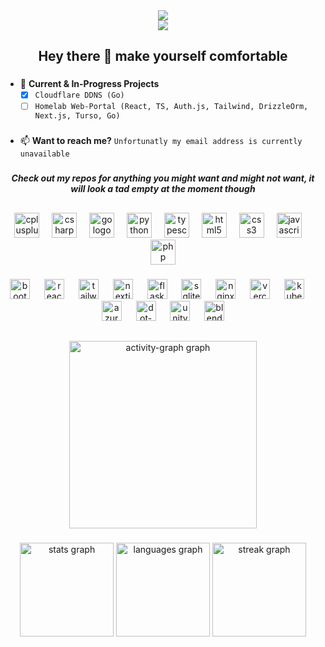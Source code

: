 <div align="center">
  <img src="https://capsule-render.vercel.app/api?type=waving&height=300&color=0:ff6500,100:ff5e00&text=KRYSTIAN&reversal=false&section=header&textBg=false&fontAlign=40&desc=Software%20developer%20and%20Cyber%20security%20enthusiast&fontAlignY=40&strokeWidth=0&stroke=ffff&fontColor=ffff&fontSize=80&descSize=15&descAlign=44&descAlignY=55" />
</div>


<div align="center">
  <img src="https://visitor-badge.laobi.icu/badge?page_id=insxmnia.insxmnia&right_color=coral&left_text=Total%20Stalkers"  />
</div>

###

<h2 align="center">Hey there 👋 make yourself comfortable</h2>

###

- 🔭 **Current & In-Progress Projects**
  - [x] `Cloudflare DDNS (Go)`
  - [ ] `Homelab Web-Portal (React, TS, Auth.js, Tailwind, DrizzleOrm, Next.js, Turso, Go)`

###

- 📫 **Want to reach me?** `Unfortunatly my email address is currently unavailable`

###

<h5 align="center">Check out my repos for anything you might want and might not want, it will look a tad empty at the moment though</h5>

###

<h2 align="left"></h2>

###

<div align="center">
  <img src="https://skillicons.dev/icons?i=cpp" height="40" alt="cplusplus logo"  />
  <img width="12" />
  <img src="https://skillicons.dev/icons?i=cs" height="40" alt="csharp logo"  />
  <img width="12" />
  <img src="https://skillicons.dev/icons?i=go" height="40" alt="go logo"  />
  <img width="12" />
  <img src="https://skillicons.dev/icons?i=py" height="40" alt="python logo"  />
  <img width="12" />
  <img src="https://skillicons.dev/icons?i=ts" height="40" alt="typescript logo"  />
  <img width="12" />
  <img src="https://skillicons.dev/icons?i=html" height="40" alt="html5 logo"  />
  <img width="12" />
  <img src="https://skillicons.dev/icons?i=css" height="40" alt="css3 logo"  />
  <img width="12" />
  <img src="https://skillicons.dev/icons?i=js" height="40" alt="javascript logo"  />
  <img width="12" />
  <img src="https://skillicons.dev/icons?i=php" height="40" alt="php logo"  />
</div>

###

<div align="center">
  <img src="https://img.shields.io/badge/Bootstrap-7952B3?logo=bootstrap&logoColor=white&style=for-the-badge" height="32" alt="bootstrap logo"  />
  <img width="15" />
  <img src="https://img.shields.io/badge/React-61DAFB?logo=react&logoColor=black&style=for-the-badge" height="32" alt="react logo"  />
  <img width="15" />
  <img src="https://img.shields.io/badge/Tailwind CSS-06B6D4?logo=tailwindcss&logoColor=black&style=for-the-badge" height="32" alt="tailwindcss logo"  />
  <img width="15" />
  <img src="https://img.shields.io/badge/Next.js-000000?logo=nextdotjs&logoColor=white&style=for-the-badge" height="32" alt="nextjs logo"  />
  <img width="15" />
  <img src="https://img.shields.io/badge/Flask-000000?logo=flask&logoColor=white&style=for-the-badge" height="32" alt="flask logo"  />
  <img width="15" />
  <img src="https://img.shields.io/badge/SQLite-003B57?logo=sqlite&logoColor=white&style=for-the-badge" height="32" alt="sqlite logo"  />
  <img width="15" />
  <img src="https://img.shields.io/badge/NGINX-009639?logo=nginx&logoColor=white&style=for-the-badge" height="32" alt="nginx logo"  />
  <img width="15" />
  <img src="https://img.shields.io/badge/Vercel-000000?logo=vercel&logoColor=white&style=for-the-badge" height="32" alt="vercel logo"  />
  <img width="15" />
  <img src="https://img.shields.io/badge/Kubernetes-326CE5?logo=kubernetes&logoColor=white&style=for-the-badge" height="32" alt="kubernetes logo"  />
  <img width="15" />
  <img src="https://img.shields.io/badge/Microsoft Azure-0078D4?logo=microsoftazure&logoColor=white&style=for-the-badge" height="32" alt="azure logo"  />
  <img width="15" />
  <img src="https://img.shields.io/badge/.NET-512BD4?logo=dotnet&logoColor=white&style=for-the-badge" height="32" alt="dot-net logo"  />
  <img width="15" />
  <img src="https://img.shields.io/badge/Unity-FFFFFF?logo=unity&logoColor=black&style=for-the-badge" height="32" alt="unity logo"  />
  <img width="15" />
  <img src="https://img.shields.io/badge/Blender-F5792A?logo=blender&logoColor=black&style=for-the-badge" height="32" alt="blender logo"  />
</div>

###

<h2 align="left"></h2>

###

<div align="center">
  <img src="https://github-readme-activity-graph.vercel.app/graph?username=insxmnia&radius=16&area=true&order=5&hide_border=true&hide_title=true&custom_title=Contribution%20Graph&bg_color=2e2e2e&point=cc4b00&area_color=ff8b48&line=ff5e00&color=fff" height="300" alt="activity-graph graph"  />
</div>

###

<div align="center">
  <img src="https://github-readme-stats.vercel.app/api?username=insxmnia&hide_title=false&hide_rank=false&show_icons=true&include_all_commits=true&count_private=true&disable_animations=false&theme=slateorange&locale=en&hide_border=true&order=1&custom_title=Github%20Stats" height="150" alt="stats graph"  />
  <img src="https://github-readme-stats.vercel.app/api/top-langs?username=insxmnia&locale=en&hide_title=false&layout=compact&card_width=320&langs_count=5&theme=slateorange&hide_border=true&order=2" height="150" alt="languages graph"  />
  <img src="https://streak-stats.demolab.com?user=insxmnia&locale=en&mode=daily&theme=slateorange&hide_border=true&border_radius=5&order=3" height="150" alt="streak graph"  />
</div>

###

